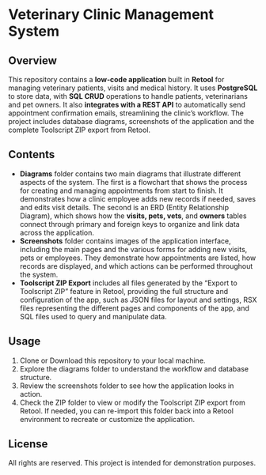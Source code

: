 # Veterinary Clinic Management System

## Overview
This repository contains a **low‐code application** built in **Retool** for managing veterinary patients, visits and medical history. It uses **PostgreSQL** to store data, with **SQL CRUD** operations to handle patients, veterinarians and pet owners. It also **integrates with a REST API** to automatically send appointment confirmation emails, streamlining the clinic’s workflow. The project includes database diagrams, screenshots of the application and the complete Toolscript ZIP export from Retool.

## Contents
* **Diagrams** folder contains two main diagrams that illustrate different aspects of the system. The first is a flowchart that shows the process for creating and managing appointments from start to finish. It demonstrates how a clinic employee adds new records if needed, saves and edits visit details. The second is an ERD (Entity Relationship Diagram), which shows how the **visits, pets, vets**, and **owners** tables connect through primary and foreign keys to organize and link data across the application.
* **Screenshots** folder contains images of the application interface, including the main pages and the various forms for adding new visits, pets or employees. They demonstrate how appointments are listed, how records are displayed, and which actions can be performed throughout the system.
* **Toolscript ZIP Export** includes all files generated by the “Export to Toolscript ZIP” feature in Retool, providing the full structure and configuration of the app, such as JSON files for layout and settings, RSX files representing the different pages and components of the app, and SQL files used to query and manipulate data.

## Usage
1. Clone or Download this repository to your local machine.
2. Explore the diagrams folder to understand the workflow and database structure.
3. Review the screenshots folder to see how the application looks in action.
4. Check the ZIP folder to view or modify the Toolscript ZIP export from Retool. If needed, you can re-import this folder back into a Retool environment to recreate or customize the application.

## License
All rights are reserved. This project is intended for demonstration purposes.

